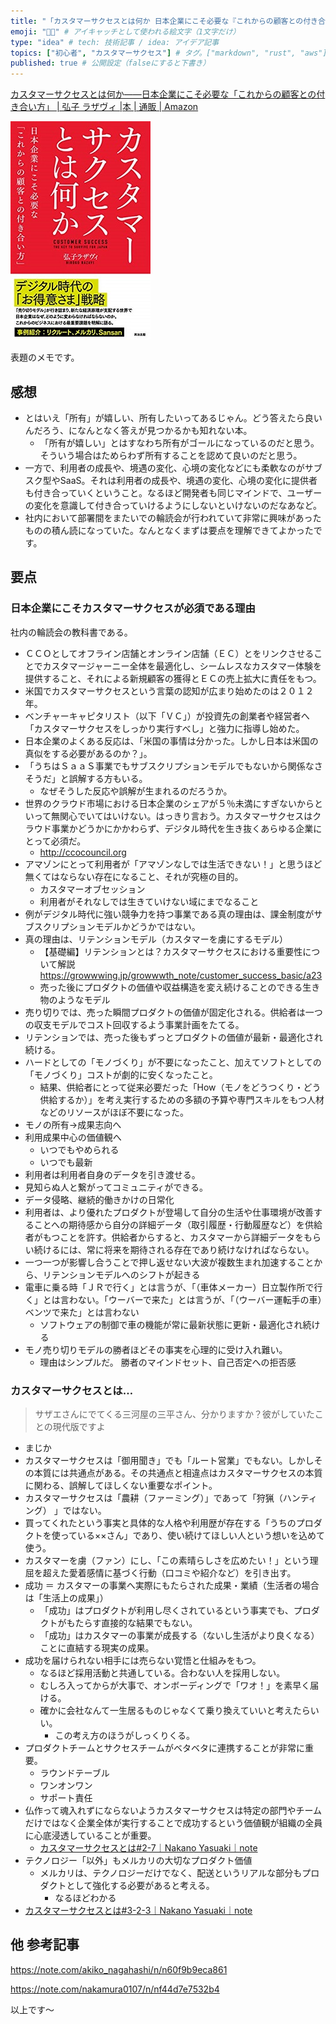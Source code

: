 ```yaml
---
title: "「カスタマーサクセスとは何か 日本企業にこそ必要な『これからの顧客との付き合い方』」を読んで、ソフトウェア開発に活きると思ったヒントの要点" # 記事のタイトル
emoji: "👨‍💼" # アイキャッチとして使われる絵文字（1文字だけ）
type: "idea" # tech: 技術記事 / idea: アイデア記事
topics: ["初心者", "カスタマーサクセス"] # タグ。["markdown", "rust", "aws"]のように指定する
published: true # 公開設定（falseにすると下書き）
---
```


[カスタマーサクセスとは何か――日本企業にこそ必要な「これからの顧客との付き合い方」 | 弘子 ラザヴィ |本 | 通販 | Amazon](https://www.amazon.co.jp/dp/4862762689)

![](/images/4862762689.01._SCLZZZZZZZ_SX500_.jpg)

表題のメモです。

## 感想

- とはいえ「所有」が嬉しい、所有したいってあるじゃん。どう答えたら良いんだろう、になんとなく答えが見つかるかも知れない本。
    - 「所有が嬉しい」とはすなわち所有がゴールになっているのだと思う。そういう場合はためらわず所有することを認めて良いのだと思う。
- 一方で、利用者の成長や、境遇の変化、心境の変化などにも柔軟なのがサブスク型やSaaS。それは利用者の成長や、境遇の変化、心境の変化に提供者も付き合っていくということ。なるほど開発者も同じマインドで、ユーザーの変化を意識して付き合っていけるようにしないといけないのだなあなど。
- 社内において部署間をまたいでの輪読会が行われていて非常に興味があったものの積ん読になっていた。なんとなくまずは要点を理解できてよかったです。


## 要点

### 日本企業にこそカスタマーサクセスが必須である理由 

社内の輪読会の教科書である。

- ＣＣＯとしてオフライン店舗とオンライン店舗（ＥＣ）とをリンクさせることでカスタマージャーニー全体を最適化し、シームレスなカスタマー体験を提供すること、それによる新規顧客の獲得とＥＣの売上拡大に責任をもつ。
- 米国でカスタマーサクセスという言葉の認知が広まり始めたのは２０１２年。
- ベンチャーキャピタリスト（以下「ＶＣ」）が投資先の創業者や経営者へ「カスタマーサクセスをしっかり実行すべし」と強力に指導し始めた。
- 日本企業のよくある反応は、「米国の事情は分かった。しかし日本は米国の真似をする必要があるのか？」。
- 「うちはＳａａＳ事業でもサブスクリプションモデルでもないから関係なさそうだ」と誤解する方もいる。
    - なぜそうした反応や誤解が生まれるのだろうか。
- 世界のクラウド市場における日本企業のシェアが５％未満にすぎないからといって無関心でいてはいけない。はっきり言おう。カスタマーサクセスはクラウド事業かどうかにかかわらず、デジタル時代を生き抜くあらゆる企業にとって必須だ。 
    - http://ccocouncil.org
- アマゾンにとって利用者が「アマゾンなしでは生活できない！」と思うほど無くてはならない存在になること、それが究極の目的。
    - カスタマーオブセッション
    - 利用者がそれなしでは生きていけない域にまでなること
- 例がデジタル時代に強い競争力を持つ事業である真の理由は、課金制度がサブスクリプションモデルかどうかではない。
- 真の理由は、リテンションモデル（カスタマーを虜にするモデル）
    - 【基礎編】リテンションとは？カスタマーサクセスにおける重要性について解説 https://growwwing.jp/growwwth_note/customer_success_basic/a23
    - 売った後にプロダクトの価値や収益構造を変え続けることのできる生き物のようなモデル
- 売り切りでは、売った瞬間プロダクトの価値が固定化される。供給者は一つの収支モデルでコスト回収するよう事業計画をたてる。
- リテンションでは、売った後もずっとプロダクトの価値が最新・最適化され続ける。
- ハードとしての「モノづくり」が不要になったこと、加えてソフトとしての「モノづくり」コストが劇的に安くなったこと。
    - 結果、供給者にとって従来必要だった「How（モノをどうつくり・どう供給するか）」を考え実行するための多額の予算や専門スキルをもつ人材などのリソースがほぼ不要になった。
- モノの所有→成果志向へ
- 利用成果中心の価値観へ
    - いつでもやめられる
    - いつでも最新
- 利用者は利用者自身のデータを引き渡せる。
- 見知らぬ人と繋がってコミュニティができる。
- データ侵略、継続的働きかけの日常化
- 利用者は、より優れたプロダクトが登場して自分の生活や仕事環境が改善することへの期待感から自分の詳細データ（取引履歴・行動履歴など）を供給者がもつことを許す。供給者からすると、カスタマーから詳細データをもらい続けるには、常に将来を期待される存在であり続けなければならない。
- 一つ一つが影響し合うことで押し返せない大波が複数生まれ加速することから、リテンションモデルへのシフトが起きる
- 電車に乗る時「ＪＲで行く」とは言うが、「（車体メーカー）日立製作所で行く」とは言わない。「ウーバーで来た」とは言うが、「（ウーバー運転手の車）ベンツで来た」とは言わない
    - ソフトウェアの制御で車の機能が常に最新状態に更新・最適化され続ける
- モノ売り切りモデルの勝者ほどその事実を心理的に受け入れ難い。
    - 理由はシンプルだ。 勝者のマインドセット、自己否定への拒否感


### カスタマーサクセスとは…

> サザエさんにでてくる三河屋の三平さん、分かりますか？彼がしていたことの現代版ですよ

- まじか
- カスタマーサクセスは「御用聞き」でも「ルート営業」でもない。しかしその本質には共通点がある。その共通点と相違点はカスタマーサクセスの本質に関わる、誤解してほしくない重要なポイント。
- カスタマーサクセスは「農耕（ファーミング）」であって「狩猟（ハンティング） 」ではない。
- 買ってくれたという事実と具体的な人格や利用歴が存在する「うちのプロダクトを使っている××さん」であり、使い続けてほしい人という想いを込めて使う。
- カスタマーを虜（ファン）にし、「この素晴らしさを広めたい！」という理屈を超えた愛着感情に基づく行動（口コミや紹介など）を引き出す。
- 成功 ＝ カスタマーの事業へ実際にもたらされた成果・業績（生活者の場合は「生活上の成果」）
    - 「成功」はプロダクトが利用し尽くされているという事実でも、プロダクトがもたらす直接的な結果でもない。
    - 「成功」はカスタマーの事業が成長する（ないし生活がより良くなる）ことに直結する現実の成果。
- 成功を届けられない相手には売らない覚悟と仕組みをもつ。
    - なるほど採用活動と共通している。合わない人を採用しない。
    - むしろ入ってからが大事で、オンボーディングで「ワオ！」を素早く届ける。
    - 確かに会社なんて一生居るものじゃなくて乗り換えていいと考えたらいい。
        - この考え方のほうがしっくりくる。
- プロダクトチームとサクセスチームがベタベタに連携することが非常に重要。
    - ラウンドテーブル
    - ワンオンワン
    - サポート責任
- 仏作って魂入れずにならないようカスタマーサクセスは特定の部門やチームだけではなく企業全体が実行することで成功するという価値観が組織の全員に心底浸透していることが重要。
    - [カスタマーサクセスとは#2-7｜Nakano Yasuaki｜note](https://note.com/yasu_nakano/n/ncfdd8c620641)
- テクノロジー「以外」もメルカリの大切なプロダクト価値
    - メルカリは、テクノロジーだけでなく、配送というリアルな部分もプロダクトとして強化する必要があると考える。
        - なるほどわかる
- [カスタマーサクセスとは#3-2-3｜Nakano Yasuaki｜note](https://note.com/yasu_nakano/n/na2db1269f6d5)


## 他 参考記事

https://note.com/akiko_nagahashi/n/n60f9b9eca861

https://note.com/nakamura0107/n/nf44d7e7532b4


以上です～
